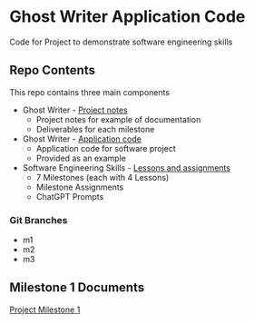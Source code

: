 # Ghost Writer Application Code

Code for Project to demonstrate software engineering skills

## Repo Contents

This repo contains three main components

* Ghost Writer - [Project notes](../Documents/README.md)
    * Project notes for example of documentation
    * Deliverables for each milestone
* Ghost Writer - [Application code](../Application/README.md)
    * Application code for software project
    * Provided as an example
* Software Engineering Skills - [Lessons and assignments](../SoftwareEngineering/README.md)
    * 7 Milestones (each with 4 Lessons)
    * Milestone Assignments
    * ChatGPT Prompts

### Git Branches
* m1
* m2
* m3

## Milestone 1 Documents

[Project Milestone 1](../Documents/Milestone-1/Index.md)

